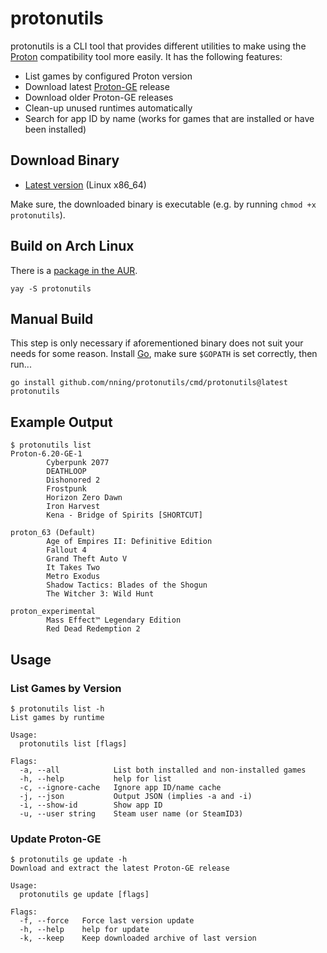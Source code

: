 # protonutils

protonutils is a CLI tool that provides different utilities to make using the [Proton][0] compatibility tool more easily. It has the following features:

* List games by configured Proton version
* Download latest [Proton-GE][1] release
* Download older Proton-GE releases
* Clean-up unused runtimes automatically
* Search for app ID by name (works for games that are installed or have been installed)

## Download Binary

* [Latest version](https://github.com/nning/protonutils/releases/latest/download/protonutils) (Linux x86_64)  

Make sure, the downloaded binary is executable (e.g. by running `chmod +x protonutils`).

## Build on Arch Linux

There is a [package in the AUR][2].

    yay -S protonutils

## Manual Build

This step is only necessary if aforementioned binary does not suit your needs for some reason. Install [Go](https://golang.org/), make sure `$GOPATH` is set correctly, then run...

    go install github.com/nning/protonutils/cmd/protonutils@latest
    protonutils

## Example Output

    $ protonutils list
    Proton-6.20-GE-1
            Cyberpunk 2077
            DEATHLOOP
            Dishonored 2
            Frostpunk
            Horizon Zero Dawn
            Iron Harvest
            Kena - Bridge of Spirits [SHORTCUT]

    proton_63 (Default)
            Age of Empires II: Definitive Edition
            Fallout 4
            Grand Theft Auto V
            It Takes Two
            Metro Exodus
            Shadow Tactics: Blades of the Shogun
            The Witcher 3: Wild Hunt

    proton_experimental
            Mass Effect™ Legendary Edition
            Red Dead Redemption 2

## Usage

### List Games by Version

    $ protonutils list -h
    List games by runtime
    
    Usage:
      protonutils list [flags]
    
    Flags:
      -a, --all            List both installed and non-installed games
      -h, --help           help for list
      -c, --ignore-cache   Ignore app ID/name cache
      -j, --json           Output JSON (implies -a and -i)
      -i, --show-id        Show app ID
      -u, --user string    Steam user name (or SteamID3)

### Update Proton-GE

    $ protonutils ge update -h
    Download and extract the latest Proton-GE release

    Usage:
      protonutils ge update [flags]

    Flags:
      -f, --force   Force last version update
      -h, --help    help for update
      -k, --keep    Keep downloaded archive of last version


[0]: https://github.com/ValveSoftware/Proton
[1]: https://github.com/GloriousEggroll/proton-ge-custom
[2]: https://aur.archlinux.org/packages/protonutils/
